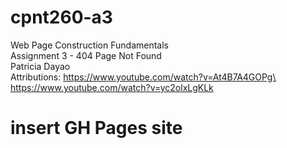 # cpnt260-a3
Web Page Construction Fundamentals\
Assignment 3 - 404 Page Not Found\
Patricia Dayao\
Attributions:
https://www.youtube.com/watch?v=At4B7A4GOPg\
https://www.youtube.com/watch?v=yc2olxLgKLk
# insert GH Pages site
